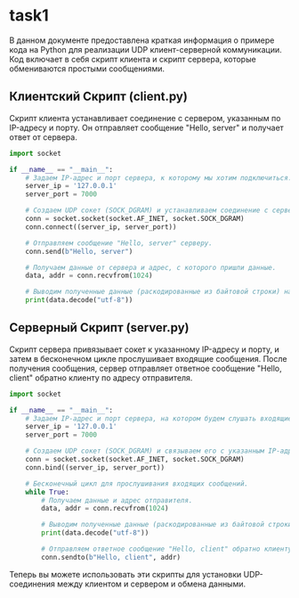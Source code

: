 # task1

В данном документе предоставлена краткая информация о примере кода на Python для реализации UDP клиент-серверной коммуникации. Код включает в себя скрипт клиента и скрипт сервера, которые обмениваются простыми сообщениями.

## Клиентский Скрипт (client.py)

Скрипт клиента устанавливает соединение с сервером, указанным по IP-адресу и порту. Он отправляет сообщение "Hello, server" и получает ответ от сервера.

```python
import socket

if __name__ == "__main__":
    # Задаем IP-адрес и порт сервера, к которому мы хотим подключиться.
    server_ip = '127.0.0.1'
    server_port = 7000

    # Создаем UDP сокет (SOCK_DGRAM) и устанавливаем соединение с сервером.
    conn = socket.socket(socket.AF_INET, socket.SOCK_DGRAM)
    conn.connect((server_ip, server_port))

    # Отправляем сообщение "Hello, server" серверу.
    conn.send(b"Hello, server")

    # Получаем данные от сервера и адрес, с которого пришли данные.
    data, addr = conn.recvfrom(1024)

    # Выводим полученные данные (раскодированные из байтовой строки) на экран.
    print(data.decode("utf-8"))
```

## Серверный Скрипт (server.py)

Скрипт сервера привязывает сокет к указанному IP-адресу и порту, и затем в бесконечном цикле прослушивает входящие сообщения. После получения сообщения, сервер отправляет ответное сообщение "Hello, client" обратно клиенту по адресу отправителя.

```python
import socket

if __name__ == "__main__":
    # Задаем IP-адрес и порт сервера, на котором будем слушать входящие сообщения.
    server_ip = '127.0.0.1'
    server_port = 7000

    # Создаем UDP сокет (SOCK_DGRAM) и связываем его с указанным IP-адресом и портом.
    conn = socket.socket(socket.AF_INET, socket.SOCK_DGRAM)
    conn.bind((server_ip, server_port))

    # Бесконечный цикл для прослушивания входящих сообщений.
    while True:
        # Получаем данные и адрес отправителя.
        data, addr = conn.recvfrom(1024)

        # Выводим полученные данные (раскодированные из байтовой строки) на экран.
        print(data.decode("utf-8"))

        # Отправляем ответное сообщение "Hello, client" обратно клиенту по адресу отправителя.
        conn.sendto(b"Hello, client", addr)
```

Теперь вы можете использовать эти скрипты для установки UDP-соединения между клиентом и сервером и обмена данными.